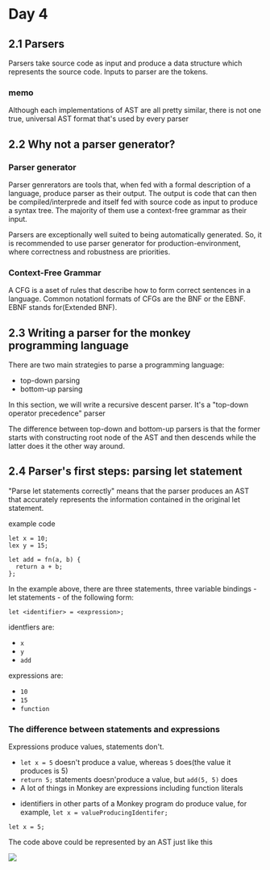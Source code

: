 # Day 4
## 2.1 Parsers
Parsers take source code as input and produce a data structure which represents the source code. Inputs to parser are the tokens.

### memo
Although each implementations of AST are all pretty similar, there is not one true, universal AST format that's used by every parser

## 2.2 Why not a parser generator?
### Parser generator
Parser genrerators are tools that, when fed with a formal description of a language, produce parser as their output. The output is code that can then be compiled/interprede and itself fed with source code as input to produce a syntax tree. The majority of them use a context-free grammar as their input.

Parsers are exceptionally well suited to being automatically generated. So, it is recommended to use parser generator for production-environment, where correctness and robustness are priorities.

### Context-Free Grammar
A CFG is a aset of rules that describe how to form correct sentences in a language. Common notationl formats of CFGs are the BNF or the EBNF. EBNF stands for(Extended BNF).

## 2.3 Writing a parser for the monkey programming language
There are two main strategies to parse a programming language:

- top-down parsing
- bottom-up parsing

In this section, we will write a recursive descent parser. It's a "top-down operator precedence" parser

The difference between top-down and bottom-up parsers is that the former starts with constructing root node of the AST and then descends while the latter does it the other way around.

## 2.4 Parser's first steps: parsing let statement
"Parse let statements correctly" means that the parser produces an AST that accurately represents the information contained in the original let statement.

example code

```
let x = 10;
lex y = 15;

let add = fn(a, b) {
  return a + b;
};
```

In the example above, there are three statements, three variable bindings - let statements - of the following form:

```
let <identifier> = <expression>;
```

identfiers are:
- `x`
- `y`
- `add`

expressions are:
- `10`
- `15`
- `function`

### The difference between statements and expressions
Expressions produce values, statements don't.

- `let x = 5` doesn't produce a value, whereas `5` does(the value it produces is 5)
- `return 5;` statements doesn'produce a value, but `add(5, 5)` does
- A lot of things in Monkey are expressions including function literals
<!--
TODO unclear points
-->
- identifiers in other parts of a Monkey program do produce value, for example, `let x = valueProducingIdentifer;`

```
let x = 5;
```

The code above could be represented by an AST just like this

<img src="https:">
